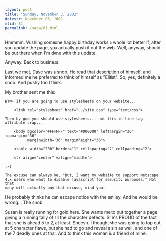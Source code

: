 ```yaml
---
layout: post
title: "Sunday, November 3, 2002"
datestr: November 03, 2002
mtid: 81
permalink: /saga/81.html
---
```


Hmmmm. Wishing someone happy birthday works a whole lot better if, after you
update the page, you actually push it out the web. Well, anyway, should be out
there when I'm done with this update.

Anyway. Back to business.

Last we met, Dave was a snob. He read that description of himself, and informed
me he preferred to think of himself as "Elitist". So, yes, definitely
a snob. And pushy too I think.

My brother sent me this:

    BTW- if you are going to use stylesheets on your website...

        <link rel="stylesheet" href="../site.css" type="text/css">

    Then by god you should use stylesheets... not this in-line tag
    attribute crap...

        <body bgcolor="#FFFFFF" text="#000000" leftmargin="36" topmargin="36"
              marginwidth="36" marginheight="36">
        
        <table width="200" border="1" cellspacing="2" cellpadding="2">
        
        <tr align="center" valign="middle">

    ;-)

    The excuse can always be, "But, I want my website to support Netscape
    4.x users who want to disable javascript for security purposes." Not that
    many will actually buy that excuse, mind you.

He probably thinks he can escape notice with the smiley. And he would be wrong...
The snob.

Susan is really running for gold here. She wants me to put together a page
giving a running tally of all the character defects. She's PROUD of the fact
that she is ahead 5 to 2, at least. Sheesh. I thought she was going to top out
at 5 character flaws, but she had to go and reveal a sin as well, and one of
the 7 deadly ones at that. And to think this woman is a friend of mine.

